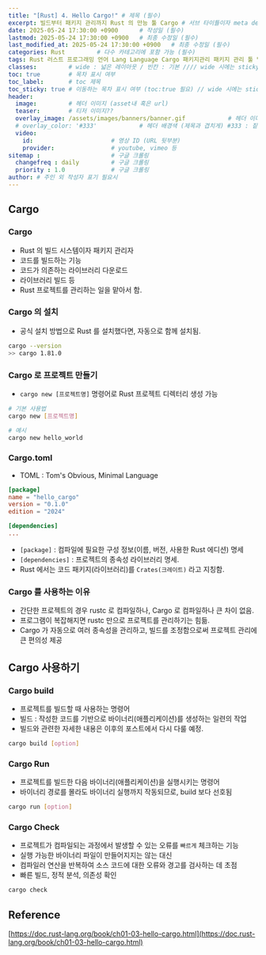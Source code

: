```yaml
---
title: "[Rust] 4. Hello Cargo!" # 제목 (필수)
excerpt: 빌드부터 패키지 관리까지 Rust 의 만능 툴 Cargo # 서브 타이틀이자 meta description (필수)
date: 2025-05-24 17:30:00 +0900      # 작성일 (필수)
lastmod: 2025-05-24 17:30:00 +0900   # 최종 수정일 (필수)
last_modified_at: 2025-05-24 17:30:00 +0900   # 최종 수정일 (필수)
categories: Rust         # 다수 카테고리에 포함 가능 (필수)
tags: Rust 러스트 프로그래밍 언어 Lang Language Cargo 패키지관리 패키지 관리 툴 빌드 툴                     # 태그 복수개 가능 (필수)
classes:         # wide : 넓은 레이아웃 / 빈칸 : 기본 //// wide 시에는 sticky toc 불가
toc: true        # 목차 표시 여부
toc_label:       # toc 제목
toc_sticky: true # 이동하는 목차 표시 여부 (toc:true 필요) // wide 시에는 sticky toc 불가
header: 
  image:         # 헤더 이미지 (asset내 혹은 url)
  teaser:        # 티저 이미지??
  overlay_image: /assets/images/banners/banner.gif            # 헤더 이미지 (제목과 겹치게)
  # overlay_color: '#333'            # 헤더 배경색 (제목과 겹치게) #333 : 짙은 회색 (필수)
  video:
    id:                      # 영상 ID (URL 뒷부분)
    provider:                # youtube, vimeo 등
sitemap :                    # 구글 크롤링
  changefreq : daily         # 구글 크롤링
  priority : 1.0             # 구글 크롤링
author: # 주인 외 작성자 표기 필요시
---
```

<!--postNo: 20250524_005-->


## Cargo  

### Cargo  

- Rust 의 빌드 시스템이자 패키지 관리자  
- 코드를 빌드하는 기능  
- 코드가 의존하는 라이브러리 다운로드  
- 라이브러리 빌드 등  
- Rust 프로젝트를 관리하는 일을 맡아서 함.  

### Cargo 의 설치  

- 공식 설치 방법으로 Rust 를 설치했다면, 자동으로 함께 설치됨.  

```bash
cargo --version
>> cargo 1.81.0
```

### Cargo 로 프로젝트 만들기  


- `cargo new [프로젝트명]` 명령어로 Rust 프로젝트 디렉터리 생성 가능  

```bash
# 기본 사용법 
cargo new [프로젝트명]

# 예시
cargo new hello_world
```

### Cargo.toml  

- TOML : Tom's Obvious, Minimal Language  

```toml
[package]
name = "hello_cargo"
version = "0.1.0"
edition = "2024"

[dependencies]
...
```

- `[package]` : 컴파일에 필요한 구성 정보(이름, 버전, 사용한 Rust 에디션) 명세  
- `[dependencies]` : 프로젝트의 종속성 라이브러리 명세.  
- Rust 에서는 코드 패키지(라이브러리)를 `Crates(크레이트)` 라고 지칭함.  

### Cargo 를 사용하는 이유  

- 간단한 프로젝트의 경우 rustc 로 컴파일하나, Cargo 로 컴파일하나 큰 차이 없음.  
- 프로그램이 복잡해지면 rustc 만으로 프로젝트를 관리하기는 힘듦.  
- Cargo 가 자동으로 여러 종속성을 관리하고, 빌드를 조정함으로써 프로젝트 관리에 큰 편의성 제공  



## Cargo 사용하기  

### Cargo build  

- 프로젝트를 빌드할 때 사용하는 명령어  
- 빌드 : 작성한 코드를 기반으로 바이너리(애플리케이션)를 생성하는 일련의 작업  
- 빌드와 관련한 자세한 내용은 이후의 포스트에서 다시 다룰 예정.  

```bash
cargo build [option]
```

### Cargo Run  

- 프로젝트를 빌드한 다음 바이너리(애플리케이션)을 실행시키는 명령어  
- 바이너리 경로를 몰라도 바이너리 실행까지 작동되므로, build 보다 선호됨  

```bash
cargo run [option]
```

### Cargo Check  

- 프로젝트가 컴파일되는 과정에서 발생할 수 있는 오류를 `빠르게` 체크하는 기능  
- 실행 가능한 바이너리 파일이 만들어지지는 않는 대신  
- 컴파일러 연산을 반복하여 소스 코드에 대한 오류와 경고를 검사하는 데 초점  
- 빠른 빌드, 정적 분석, 의존성 확인  

```bash
cargo check
```

## Reference  

[https://doc.rust-lang.org/book/ch01-03-hello-cargo.html](https://doc.rust-lang.org/book/ch01-03-hello-cargo.html)  